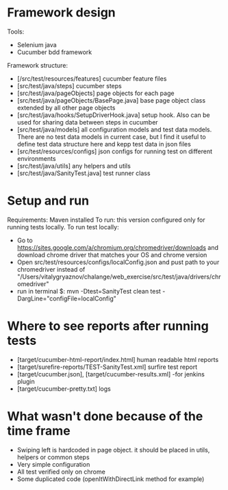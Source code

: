 # Framework design
Tools:
  - Selenium java
  - Cucumber bdd framework

Framework structure:
  - [/src/test/resources/features] cucumber feature files
  - [src/test/java/steps] cucumber steps
  - [src/test/java/pageObjects] page objects for each page
  - [src/test/java/pageObjects/BasePage.java] base page object class extended by all other page objects
  - [src/test/java/hooks/SetupDriverHook.java] setup hook. Also can be used for sharing data between steps in cucumber
  - [src/test/java/models] all configuration models and test data models. There are no test data models in current case, but I find it useful to define test data structure here and kepp test data in json files
  - [src/test/resources/configs] json configs for running test on different environments
  - [src/test/java/utils] any helpers and utils
  - [src/test/java/SanityTest.java] test runner class

# Setup and run
Requirements:
Maven installed
To run:
this version configured only for running tests locally.
To run test locally:
- Go to https://sites.google.com/a/chromium.org/chromedriver/downloads and download chrome driver that matches your OS and chrome version
- Open src/test/resources/configs/localConfig.json and pust path to your chromedriver instead of "/Users/vitalygryaznov/chalange/web_exercise/src/test/java/drivers/chromedriver"
- run in terminal $: mvn -Dtest=SanityTest clean test -DargLine="configFile=localConfig"

# Where to see reports after running tests

- [target/cucumber-html-report/index.html] human readable html reports
- [target/surefire-reports/TEST-SanityTest.xml] surfire test report
- [target/cucumber.json], [target/cucumber-results.xml] -for jenkins plugin
- [target/cucumber-pretty.txt] logs

# What wasn't done because of the time frame
- Swiping left is hardcoded in page object. it should be placed in utils, helpers or common steps
- Very simple configuration
- All test verified only on chrome
- Some duplicated code (openItWithDirectLink method for example)